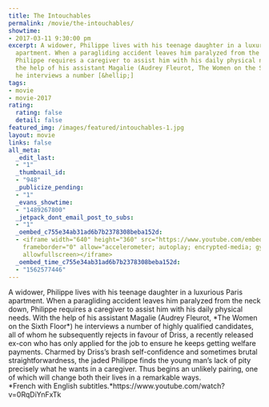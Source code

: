 ```yaml
---
title: The Intouchables
permalink: /movie/the-intouchables/
showtime:
- 2017-03-11 9:30:00 pm
excerpt: A widower, Philippe lives with his teenage daughter in a luxurious Paris
  apartment. When a paragliding accident leaves him paralyzed from the neck down,
  Philippe requires a caregiver to assist him with his daily physical needs. With
  the help of his assistant Magalie (Audrey Fleurot, The Women on the Sixth Floor)
  he interviews a number [&hellip;]
tags:
- movie
- movie-2017
rating:
  rating: false
  detail: false
featured_img: /images/featured/intouchables-1.jpg
layout: movie
links: false
all_meta:
  _edit_last:
  - "1"
  _thumbnail_id:
  - "948"
  _publicize_pending:
  - "1"
  _evans_showtime:
  - "1489267800"
  _jetpack_dont_email_post_to_subs:
  - "1"
  _oembed_c755e34ab31ad6b7b2378308beba152d:
  - <iframe width="640" height="360" src="https://www.youtube.com/embed/0RqDiYnFxTk?feature=oembed"
    frameborder="0" allow="accelerometer; autoplay; encrypted-media; gyroscope; picture-in-picture"
    allowfullscreen></iframe>
  _oembed_time_c755e34ab31ad6b7b2378308beba152d:
  - "1562577446"
---
```


<div class="overview" dir="auto">A widower, Philippe lives with his teenage daughter in a luxurious Paris apartment. When a paragliding accident leaves him paralyzed from the neck down, Philippe requires a caregiver to assist him with his daily physical needs. With the help of his assistant Magalie (Audrey Fleurot, *The Women on the Sixth Floor*) he interviews a number of highly qualified candidates, all of whom he subsequently rejects in favour of Driss, a recently released ex-con who has only applied for the job to ensure he keeps getting welfare payments. Charmed by Driss’s brash self-confidence and sometimes brutal straightforwardness, the jaded Philippe finds the young man’s lack of pity precisely what he wants in a caregiver. Thus begins an unlikely pairing, one of which will change both their lives in a remarkable ways. </div>*French with English subtitles.*https://www.youtube.com/watch?v=0RqDiYnFxTk